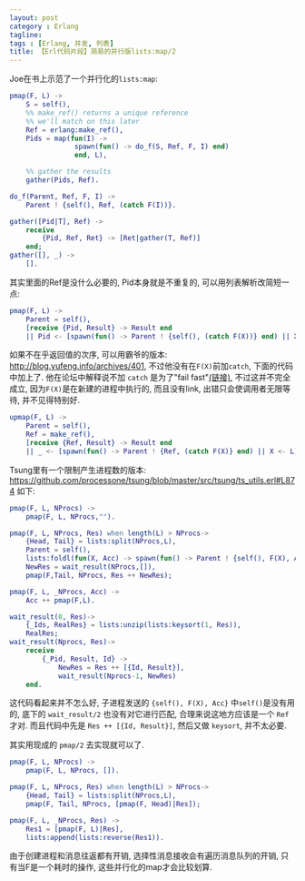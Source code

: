 ```yaml
---
layout: post
category : Erlang
tagline:
tags : [Erlang, 并发, 列表]
title: 【Erl代码片段】简易的并行版lists:map/2
---
```


Joe在书上示范了一个并行化的`lists:map`:

```erlang
pmap(F, L) ->
    S = self(),
    %% make_ref() returns a unique reference
    %% we'll match on this later
    Ref = erlang:make_ref(),
    Pids = map(fun(I) ->
                spawn(fun() -> do_f(S, Ref, F, I) end)
                end, L),

    %% gather the results
    gather(Pids, Ref).

do_f(Parent, Ref, F, I) ->
    Parent ! {self(), Ref, (catch F(I))}.

gather([Pid|T], Ref) ->
    receive
        {Pid, Ref, Ret} -> [Ret|gather(T, Ref)]
    end;
gather([], _) ->
    [].
```

其实里面的Ref是没什么必要的, Pid本身就是不重复的,
可以用列表解析改简短一点:

```erlang
pmap(F, L) ->
    Parent = self(),
    [receive {Pid, Result} -> Result end
    || Pid <- [spawn(fun() -> Parent ! {self(), (catch F(X))} end) || X <- L]].
```

如果不在乎返回值的次序, 可以用霸爷的版本: <http://blog.yufeng.info/archives/401>,
不过他没有在`F(X)`前加`catch`, 下面的代码中加上了.
他在论坛中解释说不加 `catch` 是为了"fail fast"[(链接)](http://www.iteye.com/topic/365175),
不过这并不完全成立, 因为`F(X)`是在新建的进程中执行的, 而且没有link,
出错只会使调用者无限等待, 并不见得特别好.

```erlang
upmap(F, L) ->
    Parent = self(),
    Ref = make_ref(),
    [receive {Ref, Result} -> Result end
    || _ <- [spawn(fun() -> Parent ! {Ref, (catch F(X)} end) || X <- L]].
```

Tsung里有一个限制产生进程数的版本:
<https://github.com/processone/tsung/blob/master/src/tsung/ts_utils.erl#L874>
如下:

```erlang
pmap(F, L, NProcs) ->
    pmap(F, L, NProcs,"").

pmap(F, L, NProcs, Res) when length(L) > NProcs->
    {Head, Tail} = lists:split(NProcs,L),
    Parent = self(),
    lists:foldl(fun(X, Acc) -> spawn(fun() -> Parent ! {self(), F(X), Acc} end), Acc+1  end, 0, Head),
    NewRes = wait_result(NProcs,[]),
    pmap(F,Tail, NProcs, Res ++ NewRes);

pmap(F, L, _NProcs, Acc) ->
    Acc ++ pmap(F,L).

wait_result(0, Res)->
    {_Ids, RealRes} = lists:unzip(lists:keysort(1, Res)),
    RealRes;
wait_result(Nprocs, Res)->
    receive
        {_Pid, Result, Id} ->
            NewRes = Res ++ [{Id, Result}],
            wait_result(Nprocs-1, NewRes)
    end.
```

这代码看起来并不怎么好, 子进程发送的 `{self(), F(X), Acc}`
中`self()`是没有用的, 底下的 `wait_result/2` 也没有对它进行匹配,
合理来说这地方应该是一个 `Ref` 才对.
而且代码中先是 `Res ++ [{Id, Result}]`, 然后又做 `keysort`, 并不太必要.

其实用现成的 `pmap/2` 去实现就可以了.

```erlang
pmap(F, L, NProcs) ->
    pmap(F, L, NProcs, []).

pmap(F, L, NProcs, Res) when length(L) > NProcs->
    {Head, Tail} = lists:split(NProcs,L),
    pmap(F, Tail, NProcs, [pmap(F, Head)|Res]);

pmap(F, L, _NProcs, Res) ->
    Res1 = [pmap(F, L)|Res],
    lists:append(lists:reverse(Res1)).
```

由于创建进程和消息往返都有开销, 选择性消息接收会有遍历消息队列的开销,
只有当F是一个耗时的操作, 这些并行化的map才会比较划算.
